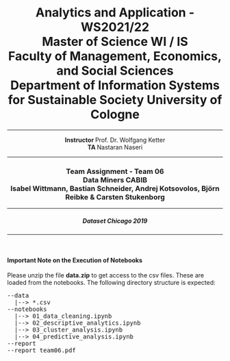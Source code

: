 <div align="center">
<h1> 
Analytics and Application - WS2021/22 <br>
Master of Science WI / IS <br>
Faculty of Management, Economics, and Social Sciences <br>
Department of Information Systems for Sustainable Society University of Cologne </h1>
</div>
    
<hr>

<div align="center"> 
    <b>Instructor </b> Prof. Dr. Wolfgang Ketter <br>
    <b> TA </b> Nastaran Naseri
</div>

<hr>

<div align="center">
<h3> 
Team Assignment - Team 06 <br>
Data Miners CABIB <br>
Isabel Wittmann, Bastian Schneider, Andrej Kotsovolos, Björn Reibke & Carsten Stukenborg </h3>
</div>

<hr>

<div align="center">
<h5> Dataset Chicago 2019 </h5>
</div>

<hr>
<br>
<div>
<h4> Important Note on the Execution of Notebooks </h4>
<p>
Please unzip the file <b>data.zip</b> to get access to the csv files. These are loaded from the notebooks. The following directory structure is expected: <br>
</p>
</div>
<pre>
--data
  |--> *.csv
--notebooks
  |--> 01_data_cleaning.ipynb
  |--> 02_descriptive_analytics.ipynb
  |--> 03_cluster_analysis.ipynb
  |--> 04_predictive_analysis.ipynb
--report
--report_team06.pdf
</pre>
